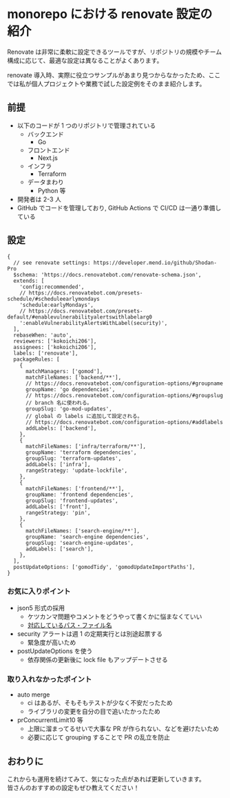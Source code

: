 # monorepo における renovate 設定の紹介

Renovate は非常に柔軟に設定できるツールですが、リポジトリの規模やチーム構成に応じて、最適な設定は異なることがよくあります。

renovate 導入時、実際に役立つサンプルがあまり見つからなかったため、ここでは私が個人プロジェクトや業務で試した設定例をそのまま紹介します。

## 前提

- 以下のコードが 1 つのリポジトリで管理されている
  - バックエンド
    - Go
  - フロントエンド
    - Next.js
  - インフラ
    - Terraform
  - データまわり
    - Python 等
- 開発者は 2-3 人
- GitHub でコードを管理しており, GitHub Actions で CI/CD は一通り準備している

<!-- more -->

## 設定

``` json5
{
  // see renovate settings: https://developer.mend.io/github/Shodan-Pro
  $schema: 'https://docs.renovatebot.com/renovate-schema.json',
  extends: [
    'config:recommended',
    // https://docs.renovatebot.com/presets-schedule/#scheduleearlymondays
    'schedule:earlyMondays',
    // https://docs.renovatebot.com/presets-default/#enablevulnerabilityalertswithlabelarg0
    ':enableVulnerabilityAlertsWithLabel(security)',
  ],
  rebaseWhen: 'auto',
  reviewers: ['kokoichi206'],
  assignees: ['kokoichi206'],
  labels: ['renovate'],
  packageRules: [
    {
      matchManagers: ['gomod'],
      matchFileNames: ['backend/**'],
      // https://docs.renovatebot.com/configuration-options/#groupname
      groupName: 'go dependencies',
      // https://docs.renovatebot.com/configuration-options/#groupslug
      // branch 名に使われる。
      groupSlug: 'go-mod-updates',
      // global の labels に追加して設定される。
      // https://docs.renovatebot.com/configuration-options/#addlabels
      addLabels: ['backend'],
    },
    {
      matchFileNames: ['infra/terraform/**'],
      groupName: 'terraform dependencies',
      groupSlug: 'terraform-updates',
      addLabels: ['infra'],
      rangeStrategy: 'update-lockfile',
    },
    {
      matchFileNames: ['frontend/**'],
      groupName: 'frontend dependencies',
      groupSlug: 'frontend-updates',
      addLabels: ['front'],
      rangeStrategy: 'pin',
    },
    {
      matchFileNames: ['search-engine/**'],
      groupName: 'search-engine dependencies',
      groupSlug: 'search-engine-updates',
      addLabels: ['search'],
    },
  ],
  postUpdateOptions: ['gomodTidy', 'gomodUpdateImportPaths'],
}
```

### お気に入りポイント

- json5 形式の採用
  - ケツカンマ問題やコメントをどうやって書くかに悩まなくていい
  - [対応しているパス・ファイル名](https://docs.renovatebot.com/configuration-options/)
- security アラートは週 1 の定期実行とは別途起票する
  - 緊急度が高いため
- postUpdateOptions を使う
  - 依存関係の更新後に lock file もアップデートさせる

### 取り入れなかったポイント

- auto merge
  - ci はあるが、そもそもテストが少なく不安だったため
  - ライブラリの変更を自分の目で追いたかったため
- prConcurrentLimit10 等
  - 上限に溜まってるせいで大事な PR が作られない、などを避けたいため
  - 必要に応じて grouping することで PR の乱立を防止

## おわりに

これからも運用を続けてみて、気になった点があれば更新していきます。  
皆さんのおすすめの設定もぜひ教えてください！
